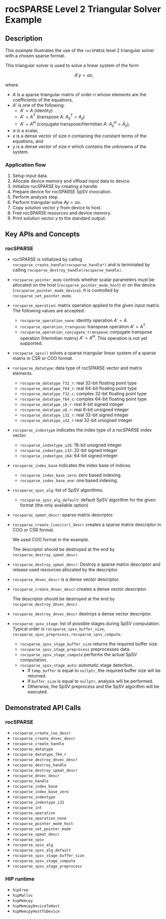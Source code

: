 # rocSPARSE Level 2 Triangular Solver Example
## Description
This example illustrates the use of the `rocSPARSE` level 2 triangular solver with a chosen sparse format.

This triangular solver is used to solve a linear system of the form

$$
A'y = \alpha x,
$$

where

- $A$ is a sparse triangular matrix of order $n$ whose elements are the coefficients of the equations,
- $A'$ is one of the following:
    - $A' = A$ (identity)
    - $A' = A^T$ (transpose $A$: $A_{ij}^T = A_{ji}$)
    - $A' = A^H$ (conjugate transpose/Hermitian $A$: $A_{ij}^H = \bar A_{ji}$),
- $\alpha$ is a scalar,
- $x$ is a dense vector of size $n$ containing the constant terms of the equations, and
- $y$ is a dense vector of size $n$ which contains the unknowns of the system.

### Application flow
1. Setup input data.
2. Allocate device memory and offload input data to device.
3. Initialize rocSPARSE by creating a handle.
4. Prepare device for rocSPARSE SpSV invocation.
5. Perform analysis step.
6. Perform triangular solve $Ay = \alpha x$.
7. Copy solution vector $y$ from device to host.
8. Free rocSPARSE resources and device memory.
9. Print solution vector $y$ to the standard output.

## Key APIs and Concepts
### rocSPARSE
- rocSPARSE is initialized by calling `rocsparse_create_handle(rocsparse_handle*)` and is terminated by calling `rocsparse_destroy_handle(rocsparse_handle)`.
- `rocsparse_pointer_mode` controls whether scalar parameters must be allocated on the host (`rocsparse_pointer_mode_host`) or on the device (`rocsparse_pointer_mode_device`). It is controlled by `rocsparse_set_pointer_mode`.
- `rocsparse_operation`: matrix operation applied to the given input matrix. The following values are accepted:
    - `rocsparse_operation_none`: identity operation $A' = A$.
    - `rocsparse_operation_transpose`: transpose operation $A' = A^\mathrm{T}$.
    - `rocsparse_operation_conjugate_transpose`: conjugate transpose operation (Hermitian matrix) $A' = A^\mathrm{H}$. This operation is not yet supported.

- `rocsparse_spsv()` solves a sparse triangular linear system of a sparse matrix in CSR or COO format.

- `rocsparse_datatype`: data type of rocSPARSE vector and matrix elements.
    - `rocsparse_datatype_f32_r`: real 32-bit floating point type
    - `rocsparse_datatype_f64_r`: real 64-bit floating point type
    - `rocsparse_datatype_f32_c`: complex 32-bit floating point type
    - `rocsparse_datatype_f64_c`: complex 64-bit floating point type
    - `rocsparse_datatype_i8_r`: real 8-bit signed integer
    - `rocsparse_datatype_u8_r`: real 8-bit unsigned integer
    - `rocsparse_datatype_i32_r`: real 32-bit signed integer
    - `rocsparse_datatype_u32_r` real 32-bit unsigned integer

- `rocsparse_indextype` indicates the index type of a rocSPARSE index vector.
    - `rocsparse_indextype_u16`: 16-bit unsigned integer
    - `rocsparse_indextype_i32`: 32-bit signed integer
    - `rocsparse_indextype_i64`: 64-bit signed integer

- `rocsparse_index_base` indicates the index base of indices.
    - `rocsparse_index_base_zero`: zero based indexing.
    - `rocsparse_index_base_one`: one based indexing.

- `rocsparse_spsv_alg`: list of SpSV algorithms.
    - `rocsparse_spsv_alg_default`: default SpSV algorithm for the given format (the only available option)

- `rocsparse_spmat_descr`: sparse matrix descriptor.
- `rocsparse_create_[coo|csr]_descr` creates a sparse matrix descriptor in COO or CSR format. 

    We used COO format in the example.

    The descriptor should be destroyed at the end by `rocsparse_destroy_spmat_descr`.
- `rocsparse_destroy_spmat_descr`: Destroy a sparse matrix descriptor and release used resources allocated by the descriptor.

- `rocsparse_dnvec_descr` is a dense vector descriptor.
- `rocsparse_create_dnvec_descr` creates a dense vector descriptor. 

    The descriptor should be destroyed at the end by `rocsparse_destroy_dnvec_descr`.
- `rocsparse_destroy_dnvec_descr` destroys a dense vector descriptor.

-  `rocsparse_spsv_stage`: list of possible stages during SpSV computation. Typical order is `rocsparse_spsv_buffer_size`, `rocsparse_spsv_preprocess`, `rocsparse_spsv_compute`.
    - `rocsparse_spsv_stage_buffer_size` returns the required buffer size.
    - `rocsparse_spsv_stage_preprocess` preprocesses data.
    - `rocsparse_spsv_stage_compute` performs the actual SpSV computation.
    - `rocsparse_spsv_stage_auto`: automatic stage detection.
        - If `temp_buffer` is equal to `nullptr`, the required buffer size will be returned. 
        - If `buffer_size` is equal to `nullptr`, analysis will be performed.
        - Otherwise, the SpSV preprocess and the SpSV algorithm will be executed.

## Demonstrated API Calls
### rocSPARSE
- `rocsparse_create_coo_descr`
- `rocsparse_create_dnvec_descr`
- `rocsparse_create_handle`
- `rocsparse_datatype`
- `rocsparse_datatype_f64_r`
- `rocsparse_destroy_dnvec_descr`
- `rocsparse_destroy_handle`
- `rocsparse_destroy_spmat_descr`
- `rocsparse_dnvec_descr`
- `rocsparse_handle`
- `rocsparse_index_base`
- `rocsparse_index_base_zero`
- `rocsparse_indextype`
- `rocsparse_indextype_i32`
- `rocsparse_int`
- `rocsparse_operation`
- `rocsparse_operation_none`
- `rocsparse_pointer_mode_host`
- `rocsparse_set_pointer_mode`
- `rocsparse_spmat_descr`
- `rocsparse_spsv`
- `rocsparse_spsv_alg`
- `rocsparse_spsv_alg_default`
- `rocsparse_spsv_stage_buffer_size`
- `rocsparse_spsv_stage_compute`
- `rocsparse_spsv_stage_preprocess`

### HIP runtime
- `hipFree`
- `hipMalloc`
- `hipMemcpy`
- `hipMemcpyDeviceToHost`
- `hipMemcpyHostToDevice`
